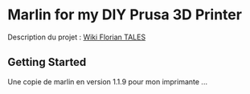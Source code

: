 # Marlin for my DIY Prusa 3D Printer

Description du projet : [Wiki Florian TALES](http://doku.floriantales.fr/doku.php?id=electronique:impression_3d:fabrication_prusa)

## Getting Started
Une copie de marlin en version 1.1.9 pour mon imprimante ...
